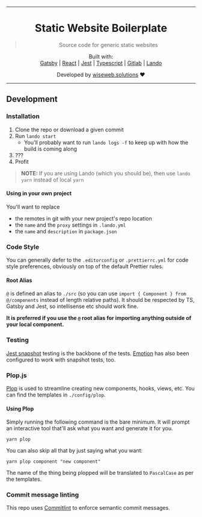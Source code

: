 <!-- Here you can put your website's logo -->
<!--
<p align="center">
  <a href="">
    <img alt="" src="" height="60" />
  </a>
</p>
-->

---

<center>

# Static Website Boilerplate

> Source code for generic static websites

Built with:<br/>
[Gatsby](https://www.gatsbyjs.org/) | [React](https://reactjs.org/) | [Jest](https://jestjs.io/) | [Typescript](https://www.typescriptlang.org/) | [Gitlab](https://about.gitlab.com/) | [Lando](https://lando.dev)

Developed by [wiseweb.solutions](https://wiseweb.solutions) ❤️

</center>

---

## Development

### Installation

1. Clone the repo or download a given commit
1. Run `lando start`
   - You'll probably want to run `lando logs -f` to keep up with how the build is coming along
1. ???
1. Profit

> **NOTE:** If you are using Lando (which you should be), then use `lando yarn` instead of local `yarn`

#### Using in your own project

You'll want to replace

- the remotes in git with your new project's repo location
- the `name` and the `proxy` settings in `.lando.yml`
- the `name` and `description` in `package.json`

### Code Style

You can generally defer to the `.editorconfig` or `.prettierrc.yml` for code
style preferences, obviously on top of the default Prettier rules.

#### Root Alias

`@` is defined an alias to `./src` (so you can use `import { Component } from @/components`
instead of length relative paths). It should be respected by TS, Gatsby and
Jest, so intellisense etc should work fine.

**It is preferred if you use the `@` root alias for importing anything outside of your local component.**

### Testing

[Jest snapshot](https://jestjs.io/docs/en/snapshot-testing) testing is the
backbone of the tests. [Emotion](https://emotion.sh/docs/testing) has also been
configured to work with snapshot tests, too.

### Plop.js

[Plop](https://plopjs.com/) is used to streamline creating new components,
hooks, views, etc. You can find the templates in `./config/plop`.

#### Using Plop

Simply running the following command is the bare minimum. It will prompt an
interactive tool that'll ask what you want and generate it for you.

```
yarn plop
```

You can also skip all that by just saying what you want:

```
yarn plop component "new component"
```

The name of the thing being plopped will be translated to `PascalCase` as per
the templates.

### Commit message linting

This repo uses [Commitlint](https://commitlint.js.org/) to enforce semantic
commit messages.
